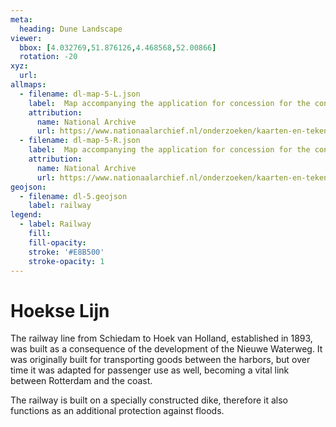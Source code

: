 ```yaml
---
meta:
  heading: Dune Landscape
viewer:
  bbox: [4.032769,51.876126,4.468568,52.00866]
  rotation: -20
xyz:
  url:
allmaps:
  - filename: dl-map-5-L.json
    label: 	Map accompanying the application for concession for the construction and operation of a steam railroad from Schiedam to Hoek van Holland, 1868 
    attribution:
      name: National Archive
      url: https://www.nationaalarchief.nl/onderzoeken/kaarten-en-tekeningen/topografie-en-infrastructuur
  - filename: dl-map-5-R.json
    label: 	Map accompanying the application for concession for the construction and operation of a steam railroad from Schiedam to Hoek van Holland, 1868 
    attribution:
      name: National Archive
      url: https://www.nationaalarchief.nl/onderzoeken/kaarten-en-tekeningen/topografie-en-infrastructuur
geojson:
  - filename: dl-5.geojson
    label: railway
legend:
  - label: Railway
    fill: 
    fill-opacity: 
    stroke: '#E8B500'
    stroke-opacity: 1
---
```


# Hoekse Lijn

The railway line from Schiedam to Hoek van Holland, established in 1893, was built as a consequence of the development of the Nieuwe Waterweg. It was originally built for transporting goods between the harbors, but over time it was adapted for passenger use as well, becoming a vital link between Rotterdam and the coast.

The railway is built on a specially constructed dike, therefore it also functions as an additional protection against floods. 